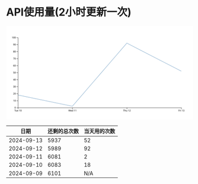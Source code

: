 # API使用量(2小时更新一次)



 ![走势图](./chart.svg)

| 日期       | 还剩的总次数 | 当天用的次数 |
|------------|------------|-------------------|
| 2024-09-13 | 5937 | 52                |
| 2024-09-12 | 5989 | 92                |
| 2024-09-11 | 6081 | 2                |
| 2024-09-10 | 6083 | 18                |
| 2024-09-09 | 6101 | N/A                |
